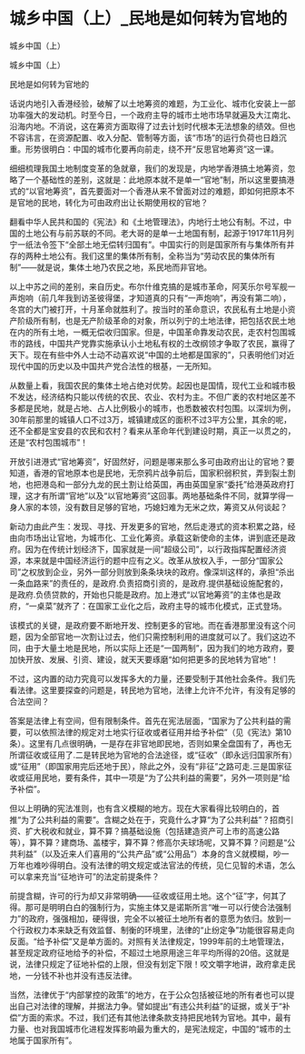 # 城乡中国（上）_民地是如何转为官地的

城乡中国（上）

城乡中国（上）

民地是如何转为官地的

话说内地引入香港经验，破解了以土地筹资的难题，为工业化、城市化安装上一部功率强大的发动机。时至今日，一个政府主导的城市土地市场早就遍及大江南北、沿海内地。不消说，这在筹资方面取得了过去计划时代根本无法想象的绩效。但也不容讳言，在资源配置、收入分配、管制等方面，该“市场”的运行负荷也日趋沉重。形势很明白：中国的城市化要再向前走，绕不开“反思官地筹资”这一课。

细细梳理我国土地制度变革的急就章，我们的发现是，内地学香港搞土地筹资，忽略了一个基础性的差别，这就是：此地原本就不是单一“官地”制，所以这里要搞港式的“以官地筹资”，首先要面对一个香港从来不曾面对过的难题，即如何把原本不是官地的民地，转化为可由政府出让长期使用权的官地？

翻看中华人民共和国的《宪法》和《土地管理法》，内地行土地公有制。不过，中国的土地公有与前苏联的不同。老大哥的是单一土地国有制，起源于1917年11月列宁一纸法令签下“全部土地无偿转归国有”。中国实行的则是国家所有与集体所有并存的两种土地公有。我们这里的集体所有制，全称当为“劳动农民的集体所有制”——就是说，集体土地乃农民之地，系民地而非官地。

以上中苏之间的差别，来自历史。布尔什维克搞的是城市革命，阿芙乐尔号军舰一声炮响（前几年我到访圣彼得堡，才知道真的只有“一声炮响”，再没有第二响），冬宫的大门被打开，十月革命就胜利了。按当时的革命意识，农民私有土地是小资产阶级所有制，也是无产阶级革命的对象，所以列宁的土地法律，把包括农民土地在内的所有土地，一概无偿收归国家。但是，中国革命靠发动农民，走农村包围城市的路线，中国共产党靠实施承认小土地私有权的土改纲领才争取了农民，赢得了天下。现在有些中外人士动不动喜欢说“中国的土地都是国家的”，只表明他们对近现代中国的历史以及中国共产党合法性的根基，一无所知。

从数量上看，我国农民的集体土地占绝对优势。起因也是国情，现代工业和城市极不发达，经济结构只能以传统的农民、农业、农村为主。不但广袤的农村地区差不多都是民地，就是占地、占人比例极小的城市，也悉数被农村包围。以深圳为例，30年前那里的城镇人口不过3万，城镇建成区的面积不过3平方公里，其余的呢，还不全都是宝安县的农民和农村？看来从革命年代到建设时期，真正一以贯之的，还是“农村包围城市”！

开放引进港式“官地筹资”，好固然好，问题是哪来那么多可由政府出让的官地？要知道，香港的官地原本也是民地，无奈鸦片战争前后，国家积弱积贫，弄到裂土割地，也把港岛和一部分九龙的民土割让给英国，再由英国皇家“委托”给港英政府打理，这才有所谓“官地”以及“以官地筹资”这回事。两地基础条件不同，就算学得一身人家的本领，没有数目足够的官地，巧媳妇难为无米之炊，筹资又从何谈起？

新动力由此产生：发现、寻找、开发更多的官地，然后走港式的资本积累之路，经由向市场出让官地，为城市化、工业化筹资。承载这新使命的主体，讲到底还是政府。因为在传统计划经济下，国家就是一间“超级公司”，以行政指挥配置经济资源，本来就是中国经济运行的题中应有之义。改革从放权入手，一部分“国家公司”之权放到企业，另外一部分则放到条条块块的政府。像深圳这样的，承担“杀出一条血路来”的责任的，是政府.负责招商引资的，是政府.提供基础设施配套的，是政府.负债贷款的，开始也只能是政府。加上港式“以官地筹资”的主体也是政府，“一桌菜”就齐了：在国家工业化之后，政府主导的城市化模式，正式登场。

该模式的关键，是政府要不断地开发、控制更多的官地。而在香港那里没有这个问题，因为全部官地一次割让过去，他们只需控制利用的进度就可以了。我们这边不同，由于大量土地是民地，所以实际上还是“一国两制”，因为我们的地方政府，要加快开放、发展、引资、建设，就天天要琢磨“如何把更多的民地转为官地”！

不过，这内置的动力究竟可以发挥多大的力量，还要受制于其他社会条件。我们先看法律。这里要探查的问题是，转民地为官地，法律上允许不允许，有没有足够的合法空间？

答案是法律上有空间，但有限制条件。首先在宪法层面，“国家为了公共利益的需要，可以依照法律的规定对土地实行征收或者征用并给予补偿”（见《宪法》第10条）。这里有几点很明确，一是存在非官地即民地，否则如果全盘国有了，再也无所谓征收或征用了.二是转民地为官地的合法途径，或“征收”（即永远归国家所有）或“征用”（即国家用完后还地于民），除此之外，没有“非征”之路可走.三是国家征收或征用民地，要有条件，其中一项是“为了公共利益的需要”，另外一项则是“给予补偿”。

但以上明确的宪法准则，也有含义模糊的地方。现在大家看得比较明白的，首推“为了公共利益的需要”。含糊之处在于，究竟什么才算“为了公共利益”？招商引资、扩大税收和就业，算不算？搞基础设施（包括建造资产可上市的高速公路等），算不算？建商场、盖楼宇，算不算？修高尔夫球场呢，又算不算？问题是“公共利益”（以及近来人们喜用的“公共产品”或“公用品”）本身的含义就模糊，吵一万年也难吵得明白。没有法律的明文规定或法官法的传统，见仁见智的术语，怎么可以拿来充当“征地许可”的法定前提条件？

前提含糊，许可的行为却又非常明确——征收或征用土地。这个“征”字，何其了得。那可是明明白白的强制行为，实施主体又是诺斯所言“唯一可以行使合法强制力”的政府，强强相加，硬得很，完全不以被征土地所有者的意愿为依归。放到一个行政权力本来缺乏有效监督、制衡的环境里，法律的“止纷定争”功能很容易走向反面。“给予补偿”又是单方面的。对照有关法律规定，1999年前的土地管理法，甚至规定政府征地给予的补偿，不超过土地原用途三年平均所得的20倍。这就是说，法律只规定了征地补偿的上限，但没有划定下限！咬文嚼字地讲，政府拿走民地，一分钱不补也并没有违反法律。

当然，法律优于“内部掌控的政策”的地方，在于公众包括被征地的所有者也可以提出自己对法律的理解，并据法力争。譬如提出“有违公共利益”的证据，或关于“补偿”方面的索求。不过，我们还有其他法律条款支持把民地转为官地。其中，最有力量、也对我国城市化进程发挥影响最为重大的，是宪法规定，中国的“城市的土地属于国家所有”。